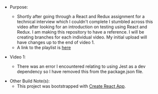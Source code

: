 - Purpose:

  - Shortly after going through a React and Redux assignment for a technical interview which I couldn't complete I stumbled across this video after looking for an introduction on testing using React and Redux. I am making this repository to have a reference. I will be creating branches for each individual video. My initial upload will have changes up to the end of video 1.
  - A link to the playlist is [here](https://www.youtube.com/playlist?list=PL-Db3tEF6pB8Am-IhCRgyGSxTalkDpUV_)

- Video 1:
  - There was an error I encountered relating to using Jest as a dev dependency so I have removed this from the package.json file.

* Other Build Note(s):
  - This project was bootstrapped with [Create React App](https://github.com/facebook/create-react-app).
